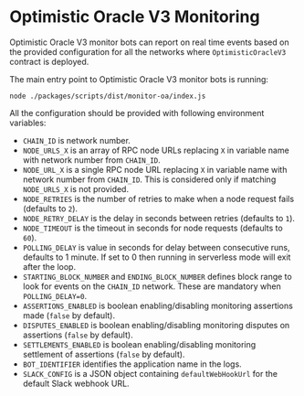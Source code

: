 # Optimistic Oracle V3 Monitoring

Optimistic Oracle V3 monitor bots can report on real time events based on the provided configuration for all the networks
where `OptimisticOracleV3` contract is deployed.

The main entry point to Optimistic Oracle V3 monitor bots is running:

```
node ./packages/scripts/dist/monitor-oa/index.js
```

All the configuration should be provided with following environment variables:

- `CHAIN_ID` is network number.
- `NODE_URLS_X` is an array of RPC node URLs replacing `X` in variable name with network number from `CHAIN_ID`.
- `NODE_URL_X` is a single RPC node URL replacing `X` in variable name with network number from `CHAIN_ID`. This is
  considered only if matching `NODE_URLS_X` is not provided.
- `NODE_RETRIES` is the number of retries to make when a node request fails (defaults to `2`).
- `NODE_RETRY_DELAY` is the delay in seconds between retries (defaults to `1`).
- `NODE_TIMEOUT` is the timeout in seconds for node requests (defaults to `60`).
- `POLLING_DELAY` is value in seconds for delay between consecutive runs, defaults to 1 minute. If set to 0 then running
  in serverless mode will exit after the loop.
- `STARTING_BLOCK_NUMBER` and `ENDING_BLOCK_NUMBER` defines block range to look for events on the `CHAIN_ID` network.
  These are mandatory when `POLLING_DELAY=0`.
- `ASSERTIONS_ENABLED` is boolean enabling/disabling monitoring assertions made (`false` by default).
- `DISPUTES_ENABLED` is boolean enabling/disabling monitoring disputes on assertions (`false` by default).
- `SETTLEMENTS_ENABLED` is boolean enabling/disabling monitoring settlement of assertions (`false` by default).
- `BOT_IDENTIFIER` identifies the application name in the logs.
- `SLACK_CONFIG` is a JSON object containing `defaultWebHookUrl` for the default Slack webhook URL.
